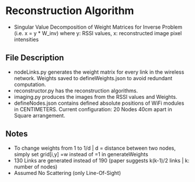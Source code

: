 # Reconstruction Algorithm

* Singular Value Decomposition of Weight Matrices for Inverse Problem (i.e. x = y * W_inv) where y: RSSI values, x: reconstructed image pixel intensities

## File Description

* nodeLinks.py generates the weight matrix for every link in the wireless network. Weights saved to defineWeights.json to avoid redundant computation. 
* reconstructor.py has the reconstruction algorithms.
* imaging.py produces the images from the RSSI values and Weights.
* defineNodes.json contains defined absolute positions of WiFi modules in CENTIMETERS. Current configuration: 20 Nodes 40cm apart in Square arrangement.

## Notes
* To change weights from 1 to 1/d | d = distance between two nodes, simply set grid[i,y] =w instead of =1 in generateWeights
* 130 Links are generated instead of 190 (paper suggests k(k-1)/2 links | k: number of nodes)
* Assumed No Scattering (only Line-Of-Sight)

